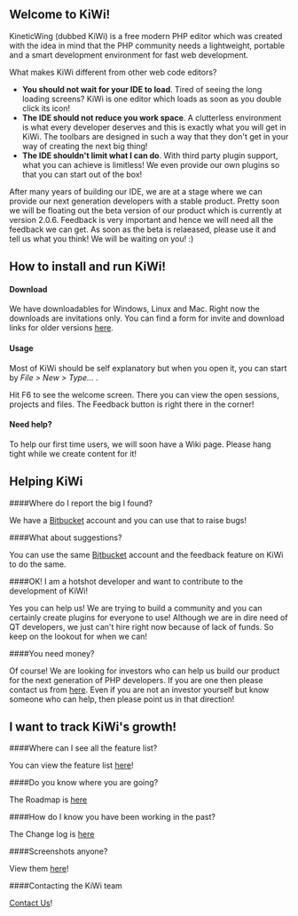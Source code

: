 Welcome to KiWi! 
-------------------
KineticWing (dubbed KiWi) is a free modern PHP editor which was created with the idea in mind that the PHP community needs a lightweight, portable and a smart development environment for fast web development.

What makes KiWi different from other web code editors?

* **You should not wait for your IDE to load**. Tired of seeing the long loading screens? KiWi is one editor which loads as soon as you double click its icon!
* **The IDE should not reduce you work space**. A clutterless environment is what every developer deserves and this is exactly what you will get in KiWi. The toolbars are designed in such a way that they don't get in your way of creating the next big thing!
* **The IDE shouldn't limit what I can do**. With third party plugin support, what you can achieve is limitless! We even provide our own plugins so that you can start out of the box!

After many years of building our IDE, we are at a stage where we can provide our next generation developers with a stable product. Pretty soon we will be floating out the beta version of our product which is currently at version 2.0.6. Feedback is very important and hence we will need all the feedback we can get. As soon as the beta is relaeased, please use it and tell us what you think! We will be waiting on you! :)

How to install and run KiWi!
-------------------------------

#### Download

We have downloadables for Windows, Linux and Mac. Right now the downloads are invitations only. You can find a form for invite and download links for older versions [here](http://www.kineticwing.com/download).

#### Usage

Most of KiWi should be self explanatory but when you open it, you can start by _File > New > Type..._ .

Hit F6 to see the welcome screen. There you can view the open sessions, projects and files. The Feedback button is right there in the corner!

#### Need help?

To help our first time users, we will soon have a Wiki page. Please hang tight while we create content for it!

Helping KiWi
----------------

####Where do I report the big I found?

We have a [Bitbucket](https://bitbucket.org/codeyash/flavours/issues) account and you can use that to raise bugs!

####What about suggestions?

You can use the same [Bitbucket](https://bitbucket.org/codeyash/flavours/issues) account and the feedback feature on KiWi to do the same.

####OK! I am a hotshot developer and want to contribute to the development of KiWi!

Yes you can help us! We are trying to build a community and you can certainly create plugins for everyone to use! Although we are in dire need of QT developers, we just can't hire right now because of lack of funds. So keep on the lookout for when we can!

####You need money?

Of course! We are looking for investors who can help us build our product for the next generation of PHP developers. If you are one then please contact us from [here](http://www.kineticwing.com/contact). Even if you are not an investor yourself but know someone who can help, then please point us in that direction!

I want to track KiWi's growth!
------------------------------

####Where can I see all the feature list?

You can view the feature list [here](http://www.kineticwing.com/detailed-features)!

####Do you know where you are going?

The Roadmap is [here](http://www.kineticwing.com/roadmap)

####How do I know you have been working in the past?

The Change log is [here](http://www.kineticwing.com/changelog)

####Screenshots anyone?

View them [here](http://www.kineticwing.com/screenshots)!

####Contacting the KiWi team

[Contact Us](http://www.kineticwing.com/contact)!

